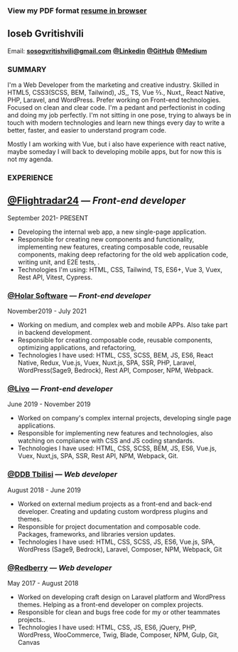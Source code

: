 ### View my PDF format [resume in browser](https://sosog.github.io/resume)

## Ioseb Gvritishvili

Email: [**sosogvritishvili@gmail.com**](mailto:sosogvritishvili@gmail.com) [**@Linkedin**](https://www.linkedin.com/in/ioseb-gvritishvili/) [**@GitHub**](https://github.com/sosog) [**@Medium**](https://sosogvritishvili.medium.com/)

### **SUMMARY**

I'm a Web Developer from the marketing and creative industry. Skilled in HTML5, CSS3(SCSS, BEM, Tailwind), JS,, TS, Vue ⅔., Nuxt,, React Native, PHP, Laravel, and WordPress. Prefer working on Front-end technologies. Focused on clean and clear code. I'm a pedant and perfectionist in coding and doing my job perfectly. I'm not sitting in one pose, trying to always be in touch with modern technologies and learn new things every day to write a better, faster, and easier to understand program code.

Mostly I am working with Vue, but i also have experience with react native, maybe someday I will back to developing mobile apps, but for now this is not my agenda.

### **EXPERIENCE**

## [@Flightradar24](https://www.flightradar24.com/) _— Front-end developer_

September 2021- PRESENT

- Developing the internal web app, a new single-page application.
- Responsible for creating new components and functionality, implementing new features, creating composable code, reusable components, making deep refactoring for the old web application code, writing unit, and E2E tests, .
- Technologies I'm using: HTML, CSS, Tailwind, TS, ES6+, Vue 3, Vuex, Rest API, Vitest, Cypress.

### [@Holar Software](https://holar.io/) _— Front-end developer_

November2019 - July 2021

- Working on medium, and complex web and mobile APPs. Also take part in backend development.
- Responsible for creating composable code, reusable components, optimizing applications, and refactoring,
- Technologies I have used: HTML, CSS, SCSS, BEM, JS, ES6, React Native, Redux, Vue.js, Vuex, Nuxt.js, SPA, SSR, PHP, Laravel, WordPress(Sage9, Bedrock), Rest API, Composer, NPM, Webpack.

### [@Livo](https://livo.ge/) _— Front-end developer_

June 2019 - November 2019

- Worked on company's complex internal projects, developing single page applications.
- Responsible for implementing new features and technologies, also watching on compliance with CSS and JS coding standards.
- Technologies I have used: HTML, CSS, SCSS, BEM, JS, ES6, Vue.js, Vuex, Nuxt,js, SPA, SSR, Rest API, NPM, Webpack, Git.

### [@DDB Tbilisi](http://www.betterfly.ge/) _— Web developer_

August 2018 - June 2019

- Worked on external medium projects as a front-end and back-end developer. Creating and updating custom wordpress plugins and themes.
- Responsible for project documentation and composable code. Packages, frameworks, and libraries version updates.
- Technologies I have used: HTML, CSS, SCSS, JS, ES6, Vue.js, SPA, WordPress (Sage9, Bedrock), Laravel, Composer, NPM, Webpack, Git

### [@Redberry](https://redberry.international/) _— Web developer_

May 2017 - August 2018

- Worked on developing craft design on Laravel platform and WordPress themes. Helping as a front-end developer on complex projects.
- Responsible for clean and bugs free code for my or other teammates projects..
- Technologies I have used: HTML, CSS, JS, ES6, jQuery, PHP, WordPress, WooCommerce, Twig, Blade, Composer, NPM, Gulp, Git, Canvas
